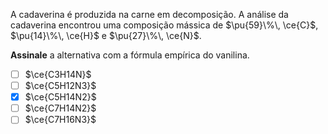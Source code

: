 A cadaverina é produzida na carne em decomposição. A análise da cadaverina encontrou uma composição mássica de $\pu{59}\%\, \ce{C}$, $\pu{14}\%\, \ce{H}$ e $\pu{27}\%\, \ce{N}$.

**Assinale** a alternativa com a fórmula empírica do vanilina.

- [ ] $\ce{C3H14N}$
- [ ] $\ce{C5H12N3}$
- [x] $\ce{C5H14N2}$
- [ ] $\ce{C7H14N2}$
- [ ] $\ce{C7H16N3}$
